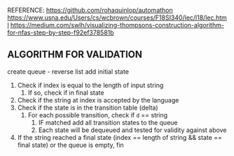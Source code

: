 REFERENCE:
https://github.com/rohaquinlop/automathon
https://www.usna.edu/Users/cs/wcbrown/courses/F18SI340/lec/l18/lec.html
https://medium.com/swlh/visualizing-thompsons-construction-algorithm-for-nfas-step-by-step-f92ef378581b

## ALGORITHM FOR VALIDATION

create queue - reverse list
add initial state

1) Check if index is equal to the length of input string
   1) If so, check if in final state
2) Check if the string at index is accepted by the language
3) Check if the state is in the transition table (delta)
   1) For each possible transition, check if `d` == string
      1) IF matched add all transition states to the queue
      2) Each state will be dequeued and tested for validity against above
4) If the string reached a final state (index == length of string && state == final state) or the queue is empty, fin